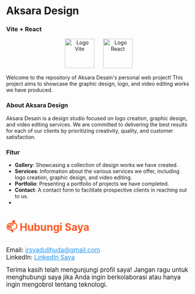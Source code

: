 # Aksara Design <h3>Vite + React</h3>

<div align="center">
  <img src="https://vitejs.dev/logo.svg" alt="Logo Vite" width="80" height="80" style="margin-right: 20px;">
  <img src="https://reactjs.org/logo-og.png" alt="Logo React" width="80" height="80">
</div>

Welcome to the repository of Aksara Desain's personal web project! This project aims to showcase the graphic design, logo, and video editing works we have produced.

### About Aksara Design

Aksara Desain is a design studio focused on logo creation, graphic design, and video editing services. We are committed to delivering the best results for each of our clients by prioritizing creativity, quality, and customer satisfaction.

### Fitur
- **Gallery**: Showcasing a collection of design works we have created.
- **Services**: Information about the various services we offer, including logo creation, graphic design, and video editing.
- **Portfolio**: Presenting a portfolio of projects we have completed.
- **Contact**: A contact form to facilitate prospective clients in reaching out to us.
- 
<div>
<h2 style="font-size: 2em; color: #FF5722;">📫 Hubungi Saya</h2>
  <ul style="list-style-type: none; padding: 0;">
    <li style="font-size: 1.2em;">Email: <a href="mailto:irsyadullhuda@gmail.com" style="color: #2196F3;">irsyadullhuda@gmail.com</a></li>
    <li style="font-size: 1.2em;">LinkedIn: <a href="https://www.linkedin.com/in/irsyadul-huda" style="color: #2196F3;">LinkedIn Saya</a></li>
  </ul>

  <p style="font-size: 1.2em; max-width: 600px; margin: auto;">Terima kasih telah mengunjungi profil saya! Jangan ragu untuk menghubungi saya jika Anda ingin berkolaborasi atau hanya ingin mengobrol tentang teknologi.</p>
</div>
